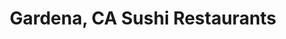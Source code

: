 ---
layout: city
title: Gardena, CA Sushi Restaurants
permalink: /california/gardena/
stateAbbr: CA
stateName: California
cityName: Gardena
---